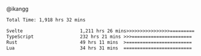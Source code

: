 @ikangg
<!--START_SECTION:waka-->

```txt
Total Time: 1,918 hrs 32 mins

Svelte                     1,211 hrs 26 mins>>>>>>>>>>>>>>>>=========   62.03 %
TypeScript                 232 hrs 21 mins >>>======================   11.90 %
Rust                       49 hrs 11 mins  >========================   02.52 %
Lua                        34 hrs 31 mins  =========================   01.77 %
```

<!--END_SECTION:waka-->

